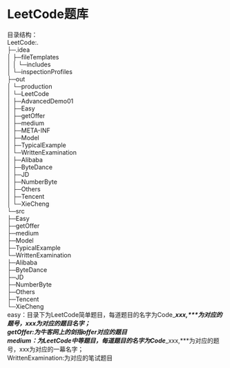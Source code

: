 # LeetCode题库</br>
目录结构：</br>
LeetCode:.</br>
  ├─.idea</br>
  │  ├─fileTemplates</br>
  │  │  └─includes</br>
  │  └─inspectionProfiles</br>
  ├─out</br>
  │  └─production</br>
  │      └─LeetCode</br>
  │          ├─AdvancedDemo01</br>
  │          ├─Easy</br>
  │          ├─getOffer</br>
  │          ├─medium</br>
  │          ├─META-INF</br>
  │          ├─Model</br>
  │          ├─TypicalExample</br>
  │          └─WrittenExamination</br>
  │              ├─Alibaba</br>
  │              ├─ByteDance</br>
  │              ├─JD</br>
  │              ├─NumberByte</br>
  │              ├─Others</br>
  │              ├─Tencent</br>
  │              └─XieCheng</br>
  └─src</br>
      ├─Easy</br>
      ├─getOffer</br>
      ├─medium</br>
      ├─Model</br>
      ├─TypicalExample</br>
      └─WrittenExamination</br>
          ├─Alibaba</br>
          ├─ByteDance</br>
          ├─JD</br>
          ├─NumberByte</br>
          ├─Others</br>
          ├─Tencent</br>
          └─XieCheng</br>
easy：目录下为LeetCode简单题目，每道题目的名字为Code_***_xxx,***为对应的题号，xxx为对应的题目名字；</br>
getOffer:为牛客网上的剑指offer对应的题目</br>
medium：为LeetCode中等题目，每道题目的名字为Code_***_xxx,***为对应的题号，xxx为对应的一幕名字；</br>
WrittenExamination:为对应的笔试题目</br>
